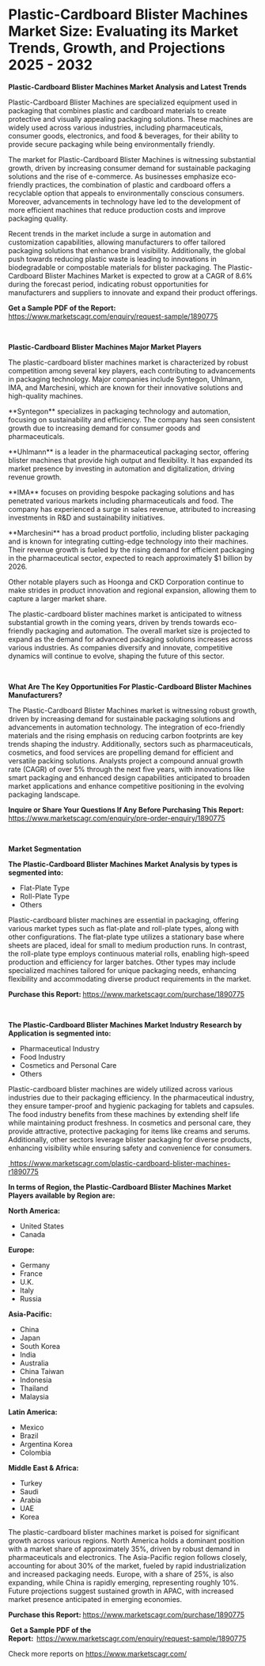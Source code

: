 <p><h1>Plastic-Cardboard Blister Machines Market Size: Evaluating its Market Trends, Growth, and Projections 2025 - 2032</h1></p><p><strong>Plastic-Cardboard Blister Machines Market Analysis and Latest Trends</strong></p>
<p><p>Plastic-Cardboard Blister Machines are specialized equipment used in packaging that combines plastic and cardboard materials to create protective and visually appealing packaging solutions. These machines are widely used across various industries, including pharmaceuticals, consumer goods, electronics, and food & beverages, for their ability to provide secure packaging while being environmentally friendly.</p><p>The market for Plastic-Cardboard Blister Machines is witnessing substantial growth, driven by increasing consumer demand for sustainable packaging solutions and the rise of e-commerce. As businesses emphasize eco-friendly practices, the combination of plastic and cardboard offers a recyclable option that appeals to environmentally conscious consumers. Moreover, advancements in technology have led to the development of more efficient machines that reduce production costs and improve packaging quality.</p><p>Recent trends in the market include a surge in automation and customization capabilities, allowing manufacturers to offer tailored packaging solutions that enhance brand visibility. Additionally, the global push towards reducing plastic waste is leading to innovations in biodegradable or compostable materials for blister packaging. The Plastic-Cardboard Blister Machines Market is expected to grow at a CAGR of 8.6% during the forecast period, indicating robust opportunities for manufacturers and suppliers to innovate and expand their product offerings.</p></p>
<p><strong>Get a Sample PDF of the Report:&nbsp;</strong> <a href="https://www.marketscagr.com/enquiry/request-sample/1890775?utm_campaign=2461&utm_medium=2&utm_source=Github&utm_content=ia&utm_term=01032025&utm_id=plastic-cardboard-blister-machines">https://www.marketscagr.com/enquiry/request-sample/1890775</a></p>
<p>&nbsp;</p>
<p><strong>Plastic-Cardboard Blister Machines Major Market Players</strong></p>
<p><p>The plastic-cardboard blister machines market is characterized by robust competition among several key players, each contributing to advancements in packaging technology. Major companies include Syntegon, Uhlmann, IMA, and Marchesini, which are known for their innovative solutions and high-quality machines. </p><p>**Syntegon** specializes in packaging technology and automation, focusing on sustainability and efficiency. The company has seen consistent growth due to increasing demand for consumer goods and pharmaceuticals. </p><p>**Uhlmann** is a leader in the pharmaceutical packaging sector, offering blister machines that provide high output and flexibility. It has expanded its market presence by investing in automation and digitalization, driving revenue growth.</p><p>**IMA** focuses on providing bespoke packaging solutions and has penetrated various markets including pharmaceuticals and food. The company has experienced a surge in sales revenue, attributed to increasing investments in R&D and sustainability initiatives.</p><p>**Marchesini** has a broad product portfolio, including blister packaging and is known for integrating cutting-edge technology into their machines. Their revenue growth is fueled by the rising demand for efficient packaging in the pharmaceutical sector, expected to reach approximately $1 billion by 2026.</p><p>Other notable players such as Hoonga and CKD Corporation continue to make strides in product innovation and regional expansion, allowing them to capture a larger market share. </p><p>The plastic-cardboard blister machines market is anticipated to witness substantial growth in the coming years, driven by trends towards eco-friendly packaging and automation. The overall market size is projected to expand as the demand for advanced packaging solutions increases across various industries. As companies diversify and innovate, competitive dynamics will continue to evolve, shaping the future of this sector.</p></p>
<p>&nbsp;</p>
<p><strong>What Are The Key Opportunities For Plastic-Cardboard Blister Machines Manufacturers?</strong></p>
<p><p>The Plastic-Cardboard Blister Machines market is witnessing robust growth, driven by increasing demand for sustainable packaging solutions and advancements in automation technology. The integration of eco-friendly materials and the rising emphasis on reducing carbon footprints are key trends shaping the industry. Additionally, sectors such as pharmaceuticals, cosmetics, and food services are propelling demand for efficient and versatile packing solutions. Analysts project a compound annual growth rate (CAGR) of over 5% through the next five years, with innovations like smart packaging and enhanced design capabilities anticipated to broaden market applications and enhance competitive positioning in the evolving packaging landscape.</p></p>
<p><strong>Inquire or Share Your Questions If Any Before Purchasing This Report:</strong> <a href="https://www.marketscagr.com/enquiry/pre-order-enquiry/1890775?utm_campaign=2461&utm_medium=2&utm_source=Github&utm_content=ia&utm_term=01032025&utm_id=plastic-cardboard-blister-machines">https://www.marketscagr.com/enquiry/pre-order-enquiry/1890775</a></p>
<p>&nbsp;</p>
<p><strong>Market Segmentation</strong></p>
<p><strong>The Plastic-Cardboard Blister Machines Market Analysis by types is segmented into:</strong></p>
<p><ul><li>Flat-Plate Type</li><li>Roll-Plate Type</li><li>Others</li></ul></p>
<p><p>Plastic-cardboard blister machines are essential in packaging, offering various market types such as flat-plate and roll-plate types, along with other configurations. The flat-plate type utilizes a stationary base where sheets are placed, ideal for small to medium production runs. In contrast, the roll-plate type employs continuous material rolls, enabling high-speed production and efficiency for larger batches. Other types may include specialized machines tailored for unique packaging needs, enhancing flexibility and accommodating diverse product requirements in the market.</p></p>
<p><strong>Purchase this Report:&nbsp;</strong><a href="https://www.marketscagr.com/purchase/1890775?utm_campaign=2461&utm_medium=2&utm_source=Github&utm_content=ia&utm_term=01032025&utm_id=plastic-cardboard-blister-machines">https://www.marketscagr.com/purchase/1890775</a></p>
<p>&nbsp;</p>
<p><strong>The Plastic-Cardboard Blister Machines Market Industry Research by Application is segmented into:</strong></p>
<p><ul><li>Pharmaceutical Industry</li><li>Food Industry</li><li>Cosmetics and Personal Care</li><li>Others</li></ul></p>
<p><p>Plastic-cardboard blister machines are widely utilized across various industries due to their packaging efficiency. In the pharmaceutical industry, they ensure tamper-proof and hygienic packaging for tablets and capsules. The food industry benefits from these machines by extending shelf life while maintaining product freshness. In cosmetics and personal care, they provide attractive, protective packaging for items like creams and serums. Additionally, other sectors leverage blister packaging for diverse products, enhancing visibility while ensuring safety and convenience for consumers.</p></p>
<p><a href="https://www.marketscagr.com/plastic-cardboard-blister-machines-r1890775?utm_campaign=2461&utm_medium=2&utm_source=Github&utm_content=ia&utm_term=01032025&utm_id=plastic-cardboard-blister-machines">&nbsp;https://www.marketscagr.com/plastic-cardboard-blister-machines-r1890775</a></p>
<p><strong>In terms of Region, the Plastic-Cardboard Blister Machines Market Players available by Region are:</strong></p>
<p>
    <p> <strong> North America: </strong>
        <ul>
            <li>United States</li>
            <li>Canada</li>
        </ul>
        </p> 
    <p> <strong> Europe: </strong>
        <ul>
            <li>Germany</li>
            <li>France</li>
            <li>U.K.</li>
            <li>Italy</li>
            <li>Russia</li>
        </ul>
        </p> 
    <p> <strong> Asia-Pacific: </strong>
        <ul>
            <li>China</li>
            <li>Japan</li>
            <li>South Korea</li>
            <li>India</li>
            <li>Australia</li>
            <li>China Taiwan</li>
            <li>Indonesia</li>
            <li>Thailand</li>
            <li>Malaysia</li>
        </ul>
        </p> 
    <p> <strong> Latin America: </strong>
        <ul>
            <li>Mexico</li>
            <li>Brazil</li>
            <li>Argentina Korea</li>
            <li>Colombia</li>
        </ul>
        </p> 
    <p> <strong> Middle East & Africa: </strong>
        <ul>
            <li>Turkey</li>
            <li>Saudi</li>
            <li>Arabia</li>
            <li>UAE</li>
            <li>Korea</li>
        </ul>
    </p>
    </p>
<p><p>The plastic-cardboard blister machines market is poised for significant growth across various regions. North America holds a dominant position with a market share of approximately 35%, driven by robust demand in pharmaceuticals and electronics. The Asia-Pacific region follows closely, accounting for about 30% of the market, fueled by rapid industrialization and increased packaging needs. Europe, with a share of 25%, is also expanding, while China is rapidly emerging, representing roughly 10%. Future projections suggest sustained growth in APAC, with increased market presence anticipated in emerging economies.</p></p>
<p><strong>Purchase this Report: </strong><a href="https://www.marketscagr.com/purchase/1890775?utm_campaign=2461&utm_medium=2&utm_source=Github&utm_content=ia&utm_term=01032025&utm_id=plastic-cardboard-blister-machines">https://www.marketscagr.com/purchase/1890775</a></p>
<p>&nbsp;<strong>Get a Sample PDF of the Report:&nbsp;&nbsp;</strong><a href="https://www.marketscagr.com/enquiry/request-sample/1890775?utm_campaign=2461&utm_medium=2&utm_source=Github&utm_content=ia&utm_term=01032025&utm_id=plastic-cardboard-blister-machines">https://www.marketscagr.com/enquiry/request-sample/1890775</a></p>
<p><strong></strong></p>
<p>Check more reports on <a href="https://www.marketscagr.com/?utm_campaign=2461&utm_medium=2&utm_source=Github&utm_content=ia&utm_term=01032025&utm_id=plastic-cardboard-blister-machines">https://www.marketscagr.com/</a></p>